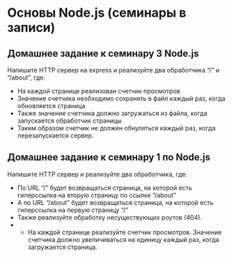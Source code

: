 # Основы Node.js (семинары в записи)

## Домашнее задание к семинару 3 Node.js

Напишите HTTP сервер на express и реализуйте два обработчика “/” и “/about”, где:

- На каждой странице реализован счетчик просмотров  
- Значение счетчика необходимо сохранять в файл каждый раз, когда обновляется страница  
- Также значение счетчика должно загружаться из файла, когда запускается обработчик страницы  
- Таким образом счетчик не должен обнуляться каждый раз, когда перезапускается сервер.


## Домашнее задание к семинару 1 по Node.js

Напишите HTTP сервер и реализуйте два обработчика, где:  
- По URL “/” будет возвращаться страница, на которой есть гиперссылка на вторую страницу по ссылке “/about”  
- А по URL “/about” будет возвращаться страница, на которой есть гиперссылка на первую страницу “/”  
- Также реализуйте обработку несуществующих роутов (404).  
- * На каждой странице реализуйте счетчик просмотров. Значение счетчика должно увеличиваться на единицу каждый раз, когда загружается страница.